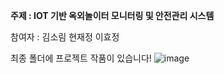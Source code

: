 <b> 주제 : IOT 기반 옥외놀이터 모니터링 및 안전관리 시스템 </b>
  <p>
  참여자 : 김소림 현재정 이효정
  
최종 폴더에 프로젝트 작품이 있습니다!
![image](https://user-images.githubusercontent.com/55250126/98443438-953e8400-214e-11eb-80d9-a6df05f444f0.png)
